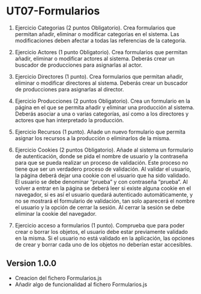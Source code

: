 # UT07-Formularios

1. Ejercicio Categorias (2 puntos Obligatorio).
    Crea formularios que permitan añadir, eliminar o modificar categorias en el sistema. Las modificaciones deben afectar a todas las referencias de la categoria.

2. Ejercicio Actores (1 punto Obligatorio).
    Crea formularios que permitan añadir, eliminar o modificar actores al sistema. Deberás crear un buscador de producciones para asignarlas al actor.

3. Ejercicio Directores (1 punto).
    Crea formularios que permitan añadir, eliminar o modificar directores al sistema. Deberás crear un buscador de producciones para asignarlas al director.

4. Ejercicio Producciones (2 puntos Obligatorio).
    Crea un formulario en la página en el que se permita añadir y eliminar una producción al sistema. Deberás asociar a una o varias categorías, así como a los directores y actores que han interpretado la producción.

5. Ejercicio Recursos (1 punto).
    Añade un nuevo formulario que permita asignar los recursos a la producción o eliminarlos de la misma.

6. Ejercicio Cookies (2 puntos Obligatorio).
    Añade al sistema un formulario de autenticación, donde se pida el nombre de usuario y la contraseña para que se pueda realizar un proceso de validación. Este proceso no tiene que ser un verdadero proceso de validación. Al validar el usuario, la página deberá dejar una cookie con el usuario que ha sido validado.
    El usuario se debe denominar “prueba” y con contraseña “prueba”.
    Al volver a entrar en la página se deberá leer si existe alguna cookie en el navegador, si es así el usuario quedará autenticado automáticamente, y no se mostrará el formulario de validación, tan solo aparecerá el nombre el usuario y la opción de cerrar la sesión.
    Al cerrar la sesión se debe eliminar la cookie del navegador.

7. Ejercicio acceso a formularios (1 punto).
    Comprueba que para poder crear o borrar los objetos, el usuario debe estar previamente validado en la misma. Si el usuario no está validado en la aplicación, las opciones de crear y borrar cada uno de los objetos no deberían estar accesibles.


## Version 1.0.0
 - Creacion del fichero Formularios.js
 - Añadir algo de funcionalidad al fichero Formularios.js
